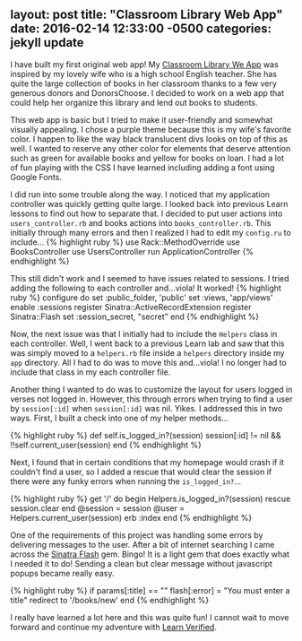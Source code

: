 layout: post
title:  "Classroom Library Web App"
date:   2016-02-14 12:33:00 -0500
categories: jekyll update
---

I have built my first original web app! My [Classroom Library We App][classroom-library] was inspired by my lovely wife who is a high school English teacher. She has quite the large collection of books in her classroom thanks to a few very generous donors and DonorsChoose. I decided to work on a web app that could help her organize this library and lend out books to students.

This web app is basic but I tried to make it user-friendly and somewhat visually appealing. I chose a purple theme because this is my wife's favorite color. I happen to like the way black translucent divs looks on top of this as well. I wanted to reserve any other color for elements that deserve attention such as green for available books and yellow for books on loan. I had a lot of fun playing with the CSS I have learned including adding a font using Google Fonts.

I did run into some trouble along the way. I noticed that my application controller was quickly getting quite large. I looked back into previous Learn lessons to find out how to separate that. I decided to put user actions into `users_controller.rb` and books actions into `books_controller.rb`. This initially through many errors and then I realized I had to edit my `config.ru` to include...
{% highlight ruby %}
  use Rack::MethodOverride
  use BooksController
  use UsersController
  run ApplicationController
{% endhighlight %}

This still didn't work and I seemed to have issues related to sessions. I tried adding the following to each controller and...viola! It worked!
{% highlight ruby %}
  configure do
    set :public_folder, 'public'
    set :views, 'app/views'
    enable :sessions
    register Sinatra::ActiveRecordExtension
    register Sinatra::Flash
    set :session_secret, "secret"
  end
{% endhighlight %}

Now, the next issue was that I initially had to include the `Helpers` class in each controller. Well, I went back to a previous Learn lab and saw that this was simply moved to a `helpers.rb` file inside a `helpers` directory inside my `app` directory. All I had to do was to move this and...viola! I no longer had to include that class in my each controller file.

Another thing I wanted to do was to customize the layout for users logged in verses not logged in. However, this through errors when trying to find a user by `session[:id]` when `session[:id]` was nil. Yikes. I addressed this in two ways. First, I built a check into one of my helper methods...

{% highlight ruby %}
  def self.is_logged_in?(session)
    session[:id] != nil && !!self.current_user(session)
  end
{% endhighlight %}

Next, I found that in certain conditions that my homepage would crash if it couldn't find a user, so I added a rescue that would clear the session if there were any funky errors when running the `is_logged_in?`...

{% highlight ruby %}
  get '/' do
    begin
      Helpers.is_logged_in?(session)
    rescue
      session.clear
    end
    @session = session
    @user = Helpers.current_user(session)
    erb :index
  end
{% endhighlight %}

One of the requirements of this project was handling some errors by delivering messages to the user. After a bit of internet searching I came across the [Sinatra Flash][sinatra-flash] gem. Bingo! It is a light gem that does exactly what I needed it to do! Sending a clean but clear message without javascript popups became really easy.

{% highlight ruby %}
  if params[:title] == ""
      flash[:error] = "You must enter a title"
      redirect to '/books/new'
    end
{% endhighlight %}

I really have learned a lot here and this was quite fun! I cannot wait to move forward and continue my adventure with [Learn Verified][learn-verified].


[classroom-library]: https://github.com/HarlemSquirrel/classroom-library
[sinatra-flash]: https://github.com/SFEley/sinatra-flash
[learn-verified]: https://learn.co/verified
